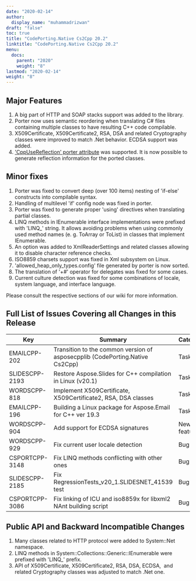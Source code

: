 ```yaml
---
date: "2020-02-14"
author:
  display_name: "muhammadrizwan"
draft: "false"
toc: true
title: "CodePorting.Native Cs2Cpp 20.2"
linktitle: "CodePorting.Native Cs2Cpp 20.2"
menu:
  docs:
    parent: "2020"
    weight: "8"
lastmod: "2020-02-14"
weight: "8"
---
```


## Major Features ##

1. A big part of HTTP and SOAP stacks support was added to the library.
1. Porter now uses semantic reordering when translating C# files containing multiple classes to have resulting C++ code compilable.
1. X509Certificate, X509Certificate2, RSA, DSA and related Cryptography classes were improved to match .Net behavior. ECDSA support was added.
1. ['CppUseReflection' porter attribute](https://docs.codeporting.com/native/cs2cpp/developer-guide/codeporting-native-cs2cpp-attributes/#HCppUseReflection) was supported. It is now possible to generate reflection information for the ported classes.

## Minor fixes ##

1. Porter was fixed to convert deep (over 100 items) nesting of 'if-else' constructs into compilable syntax.
1. Handling of multilevel 'if' config node was fixed in porter.
1. Porter was fixed to generate proper 'using' directives when translating partial classes.
1. LINQ methods in IEnumerable interface implementations were prefixed with 'LINQ_' string. It allows avoiding problems when using commonly used method names (e. g. ToArray or ToList) in classes that implement IEnumerable.
1. An option was added to XmlReaderSettings and related classes allowing it to disable character reference checks.
1. ISO8859 charsets support was fixed in Xml subsystem on Linux.
1. 'allowed_heap_only_types.config' file generated by porter is now sorted.
1. The translation of '+#' operator for delegates was fixed for some cases.
1. Current culture detection was fixed for some combinations of locale, system language, and interface language.

Please consult the respective sections of our wiki for more information.

## Full List of Issues Covering all Changes in this Release ##

| Key | Summary | Category
---| ---|  ---|
|EMAILCPP-202|Transition to the common version of asposecpplib (CodePorting.Native Cs2Cpp)|Task
|SLIDESCPP-2193|Restore Aspose.Slides for C++ compilation in Linux (v20.1)|Task
|WORDSCPP-818|Implement X509Certificate, X509Certificate2, RSA, DSA classes|Task
|EMAILCPP-196|Building a Linux package for Aspose.Email for C++ ver 19.3|Task
|WORDSCPP-904|Add support for ECDSA signatures|New feature
|WORDSCPP-929|Fix current user locale detection|Bug
|CSPORTCPP-3148|Fix LINQ methods conflicting with other ones|Bug
|SLIDESCPP-2185|Fix RegressionTests_v20_1.SLIDESNET_41539 test|Bug
|CSPORTCPP-3086|Fix linking of ICU and iso8859x for libxml2 NAnt building script|Bug

## Public API and Backward Incompatible Changes ##

1. Many classes related to HTTP protocol were added to System::Net namespace.
1. LINQ methods in System::Collections::Generic::IEnumerable<T> were prefixed with 'LINQ_' prefix.
1. API of X509Certificate, X509Certificate2, RSA, DSA, ECDSA,  and related Cryptography classes was adjusted to match .Net one.

